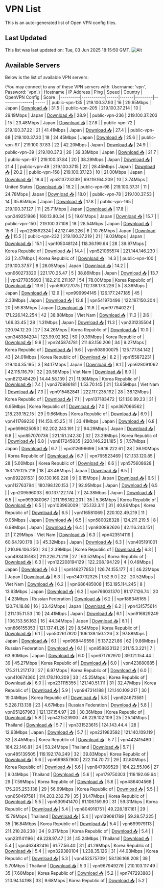# VPN List

This is an auto-generated list of Open VPN config files.

## Last Updated

This list was last updated on: Tue, 03 Jun 2025 18:15:50 GMT.
![Alt](https://repobeats.axiom.co/api/embed/186b98318ef1479477931607c1ad7d823f12451f.svg "Repobeats analytics image")

## Available Servers

Below is the list of available VPN servers:

(You may connect to any of these VPN servers with: Username: 'vpn', Password: 'vpn'.)
| Hostname | IP Address | Ping | Speed | Country | OpenVPN Config | Score |
|----------|------------|------|-------|---------|----------------| ----- |
| public-vpn-135 | 219.100.37.93 | 16 | 29.95Mbps | Japan | [Download 📥](./configs/server_0_JP.ovpn) | 31.5 |
| public-vpn-205 | 219.100.37.214 | 10 | 29.19Mbps | Japan | [Download 📥](./configs/server_1_JP.ovpn) | 28.9 |
| public-vpn-236 | 219.100.37.203 | 15 | 23.48Mbps | Japan | [Download 📥](./configs/server_2_JP.ovpn) | 27.8 |
| public-vpn-72 | 219.100.37.22 | 21 | 41.41Mbps | Japan | [Download 📥](./configs/server_3_JP.ovpn) | 27.4 |
| public-vpn-88 | 219.100.37.30 | 18 | 24.45Mbps | Japan | [Download 📥](./configs/server_4_JP.ovpn) | 25.6 |
| public-vpn-97 | 219.100.37.83 | 22 | 42.20Mbps | Japan | [Download 📥](./configs/server_5_JP.ovpn) | 24.9 |
| public-vpn-39 | 219.100.37.3 | 26 | 39.33Mbps | Japan | [Download 📥](./configs/server_6_JP.ovpn) | 21.7 |
| public-vpn-67 | 219.100.37.84 | 20 | 38.29Mbps | Japan | [Download 📥](./configs/server_7_JP.ovpn) | 21.4 |
| public-vpn-49 | 219.100.37.15 | 22 | 28.45Mbps | Japan | [Download 📥](./configs/server_8_JP.ovpn) | 20.2 |
| public-vpn-158 | 219.100.37.123 | 10 | 21.00Mbps | Japan | [Download 📥](./configs/server_9_JP.ovpn) | 18.4 |
| vpn813723239 | 69.119.164.209 | 10 | 3.74Mbps | United States | [Download 📥](./configs/server_10_US.ovpn) | 18.2 |
| public-vpn-98 | 219.100.37.31 | 11 | 24.78Mbps | Japan | [Download 📥](./configs/server_11_JP.ovpn) | 18.0 |
| public-vpn-78 | 219.100.37.53 | 14 | 35.85Mbps | Japan | [Download 📥](./configs/server_12_JP.ovpn) | 17.8 |
| public-vpn-165 | 219.100.37.127 | 11 | 25.71Mbps | Japan | [Download 📥](./configs/server_13_JP.ovpn) | 17.8 |
| vpn349251986 | 160.13.80.34 | 5 | 19.61Mbps | Japan | [Download 📥](./configs/server_14_JP.ovpn) | 15.7 |
| public-vpn-150 | 219.100.37.108 | 18 | 28.54Mbps | Japan | [Download 📥](./configs/server_15_JP.ovpn) | 15.6 |
| vpn226892324 | 42.127.46.226 | 8 | 10.76Mbps | Japan | [Download 📥](./configs/server_16_JP.ovpn) | 15.5 |
| public-vpn-232 | 219.100.37.219 | 21 | 19.03Mbps | Japan | [Download 📥](./configs/server_17_JP.ovpn) | 15.1 |
| vpn105048124 | 118.36.199.64 | 28 | 39.97Mbps | Korea Republic of | [Download 📥](./configs/server_18_KR.ovpn) | 14.4 |
| vpn521065574 | 221.144.146.230 | 33 | 2.47Mbps | Korea Republic of | [Download 📥](./configs/server_19_KR.ovpn) | 14.3 |
| public-vpn-100 | 219.100.37.57 | 8 | 26.05Mbps | Japan | [Download 📥](./configs/server_20_JP.ovpn) | 14.2 |
| vpn960273320 | 221.170.25.47 | 5 | 38.86Mbps | Japan | [Download 📥](./configs/server_21_JP.ovpn) | 13.7 |
| vpn277835893 | 182.210.211.167 | 54 | 78.00Mbps | Korea Republic of | [Download 📥](./configs/server_22_KR.ovpn) | 13.6 |
| vpn560727075 | 112.138.173.226 | 5 | 8.36Mbps | Japan | [Download 📥](./configs/server_23_JP.ovpn) | 12.9 |
| vpn999994145 | 126.177.247.185 | 45 | 2.33Mbps | Japan | [Download 📥](./configs/server_24_JP.ovpn) | 12.8 |
| vpn541970496 | 122.197.150.204 | 20 | 59.83Mbps | Japan | [Download 📥](./configs/server_25_JP.ovpn) | 11.8 |
| vpn977940227 | 171.226.142.254 | 42 | 38.88Mbps | Viet Nam | [Download 📥](./configs/server_26_VN.ovpn) | 11.3 |
| 2i6 | 1.66.33.45 | 28 | 1.31Mbps | Japan | [Download 📥](./configs/server_27_JP.ovpn) | 11.3 |
| vpn231235504 | 220.94.12.20 | 27 | 34.26Mbps | Korea Republic of | [Download 📥](./configs/server_28_KR.ovpn) | 10.0 |
| vpn348384204 | 123.99.92.162 | 50 | 9.39Mbps | Korea Republic of | [Download 📥](./configs/server_29_KR.ovpn) | 9.9 |
| vpn245874781 | 211.63.156.206 | 34 | 9.27Mbps | Korea Republic of | [Download 📥](./configs/server_30_KR.ovpn) | 9.6 |
| vpn508900075 | 125.177.84.142 | 43 | 24.01Mbps | Korea Republic of | [Download 📥](./configs/server_31_KR.ovpn) | 8.2 |
| vpn155872231 | 219.104.35.195 | 3 | 84.17Mbps | Japan | [Download 📥](./configs/server_32_JP.ovpn) | 8.1 |
| vpn628091062 | 42.115.116.79 | 32 | 20.58Mbps | Viet Nam | [Download 📥](./configs/server_33_VN.ovpn) | 8.0 |
| vpn821248429 | 14.44.58.139 | 21 | 11.98Mbps | Korea Republic of | [Download 📥](./configs/server_34_KR.ovpn) | 7.4 |
| vpn370986181 | 1.53.70.145 | 21 | 13.65Mbps | Viet Nam | [Download 📥](./configs/server_35_VN.ovpn) | 7.3 |
| vpn915482841 | 222.117.235.192 | 28 | 38.12Mbps | Korea Republic of | [Download 📥](./configs/server_36_KR.ovpn) | 7.1 |
| vpn137183472 | 121.130.89.23 | 31 | 6.95Mbps | Korea Republic of | [Download 📥](./configs/server_37_KR.ovpn) | 7.0 |
| vpn367066562 | 218.239.152.15 | 29 | 9.66Mbps | Korea Republic of | [Download 📥](./configs/server_38_KR.ovpn) | 6.9 |
| vpn411789230 | 114.150.45.25 | 11 | 33.41Mbps | Japan | [Download 📥](./configs/server_39_JP.ovpn) | 6.8 |
| vpn699625053 | 92.202.243.191 | 2 | 94.29Mbps | Japan | [Download 📥](./configs/server_40_JP.ovpn) | 6.8 |
| vpn857070736 | 221.151.242.30 | 32 | 23.29Mbps | Korea Republic of | [Download 📥](./configs/server_41_KR.ovpn) | 6.8 |
| vpn817245835 | 220.146.221.185 | 5 | 7.57Mbps | Japan | [Download 📥](./configs/server_42_JP.ovpn) | 6.7 |
| vpn312696696 | 59.16.222.61 | 28 | 36.90Mbps | Korea Republic of | [Download 📥](./configs/server_43_KR.ovpn) | 6.7 |
| vpn765523469 | 121.133.120.85 | 28 | 5.00Mbps | Korea Republic of | [Download 📥](./configs/server_44_KR.ovpn) | 6.6 |
| vpn575608628 | 153.179.125.218 | 18 | 43.46Mbps | Japan | [Download 📥](./configs/server_45_JP.ovpn) | 6.5 |
| vpn992281531 | 60.130.169.228 | 9 | 9.15Mbps | Japan | [Download 📥](./configs/server_46_JP.ovpn) | 6.5 |
| vpn112763794 | 180.198.120.153 | 7 | 92.95Mbps | Japan | [Download 📥](./configs/server_47_JP.ovpn) | 6.5 |
| vpn209596033 | 60.137.122.174 | 7 | 24.38Mbps | Japan | [Download 📥](./configs/server_48_JP.ovpn) | 6.5 |
| vpn993080067 | 211.196.182.201 | 35 | 5.36Mbps | Korea Republic of | [Download 📥](./configs/server_49_KR.ovpn) | 6.5 |
| vpn103963009 | 125.133.3.11 | 31 | 40.86Mbps | Korea Republic of | [Download 📥](./configs/server_50_KR.ovpn) | 6.5 |
| vpn116581069 | 220.102.49.219 | 11 | 9.05Mbps | Japan | [Download 📥](./configs/server_51_JP.ovpn) | 6.5 |
| vpn580028328 | 124.211.219.5 | 8 | 6.98Mbps | Japan | [Download 📥](./configs/server_52_JP.ovpn) | 6.4 |
| vpn800892626 | 42.116.243.151 | 21 | 7.29Mbps | Viet Nam | [Download 📥](./configs/server_53_VN.ovpn) | 6.3 |
| vpn423514119 | 60.64.190.178 | 3 | 45.32Mbps | Japan | [Download 📥](./configs/server_54_JP.ovpn) | 6.3 |
| vpn405191001 | 210.96.106.250 | 24 | 2.39Mbps | Korea Republic of | [Download 📥](./configs/server_55_KR.ovpn) | 6.3 |
| vpn493435183 | 211.226.71.219 | 27 | 63.52Mbps | Korea Republic of | [Download 📥](./configs/server_56_KR.ovpn) | 6.3 |
| vpn122208194129 | 122.208.194.129 | 4 | 0.49Mbps | Japan | [Download 📥](./configs/server_57_JP.ovpn) | 6.3 |
| vpn146277853 | 126.74.155.177 | 4 | 46.22Mbps | Japan | [Download 📥](./configs/server_58_JP.ovpn) | 6.3 |
| vpn340732325 | 1.52.9.0 | 22 | 20.52Mbps | Viet Nam | [Download 📥](./configs/server_59_VN.ovpn) | 6.2 |
| vpn686485008 | 153.195.114.245 | 8 | 13.63Mbps | Japan | [Download 📥](./configs/server_60_JP.ovpn) | 6.2 |
| vpn766031370 | 81.177.126.74 | 20 | 4.23Mbps | Russian Federation | [Download 📥](./configs/server_61_RU.ovpn) | 6.2 |
| vpn188345165 | 120.74.18.88 | 16 | 33.42Mbps | Japan | [Download 📥](./configs/server_62_JP.ovpn) | 6.2 |
| vpn431575614 | 211.135.11.53 | 10 | 24.41Mbps | Japan | [Download 📥](./configs/server_63_JP.ovpn) | 6.1 |
| vpn916829249 | 106.153.56.163 | 16 | 44.34Mbps | Japan | [Download 📥](./configs/server_64_JP.ovpn) | 6.1 |
| vpn866155353 | 121.137.41.26 | 29 | 8.54Mbps | Korea Republic of | [Download 📥](./configs/server_65_KR.ovpn) | 6.1 |
| vpn502617820 | 106.139.150.226 | 3 | 97.88Mbps | Japan | [Download 📥](./configs/server_66_JP.ovpn) | 6.1 |
| vpn968449556 | 5.137.221.86 | 62 | 9.86Mbps | Russian Federation | [Download 📥](./configs/server_67_RU.ovpn) | 6.1 |
| vpn858823132 | 211.15.3.221 | 7 | 63.90Mbps | Japan | [Download 📥](./configs/server_68_JP.ovpn) | 6.0 |
| vpn671762970 | 39.121.154.44 | 39 | 45.27Mbps | Korea Republic of | [Download 📥](./configs/server_69_KR.ovpn) | 6.0 |
| vpn423680685 | 175.211.217.173 | 27 | 6.97Mbps | Korea Republic of | [Download 📥](./configs/server_70_KR.ovpn) | 6.0 |
| vpn410674360 | 211.178.110.209 | 33 | 45.25Mbps | Korea Republic of | [Download 📥](./configs/server_71_KR.ovpn) | 6.0 |
| vpn231115355 | 121.140.51.111 | 31 | 32.47Mbps | Korea Republic of | [Download 📥](./configs/server_72_KR.ovpn) | 5.9 |
| vpn947314188 | 121.140.109.217 | 30 | 19.04Mbps | Korea Republic of | [Download 📥](./configs/server_73_KR.ovpn) | 5.8 |
| vpn624673581 | 5.228.113.138 | 23 | 4.67Mbps | Russian Federation | [Download 📥](./configs/server_74_RU.ovpn) | 5.8 |
| vpn951267963 | 121.137.154.97 | 28 | 30.36Mbps | Korea Republic of | [Download 📥](./configs/server_75_KR.ovpn) | 5.8 |
| vpn421523900 | 49.228.102.109 | 25 | 25.14Mbps | Thailand | [Download 📥](./configs/server_76_TH.ovpn) | 5.7 |
| vpn331523615 | 124.143.44.4 | 28 | 12.93Mbps | Japan | [Download 📥](./configs/server_77_JP.ovpn) | 5.7 |
| vpn221983592 | 121.140.109.119 | 32 | 8.45Mbps | Korea Republic of | [Download 📥](./configs/server_78_KR.ovpn) | 5.7 |
| vpn442415480 | 184.22.146.81 | 24 | 53.24Mbps | Thailand | [Download 📥](./configs/server_79_TH.ovpn) | 5.7 |
| vpn485139505 | 119.192.178.249 | 32 | 39.83Mbps | Korea Republic of | [Download 📥](./configs/server_80_KR.ovpn) | 5.6 |
| vpn699857900 | 222.114.70.72 | 29 | 32.80Mbps | Korea Republic of | [Download 📥](./configs/server_81_KR.ovpn) | 5.6 |
| vpn847989529 | 184.22.55.106 | 27 | 9.04Mbps | Thailand | [Download 📥](./configs/server_82_TH.ovpn) | 5.6 |
| vpn179750303 | 119.192.69.64 | 29 | 7.59Mbps | Korea Republic of | [Download 📥](./configs/server_83_KR.ovpn) | 5.6 |
| vpn486404568 | 175.205.253.138 | 29 | 56.69Mbps | Korea Republic of | [Download 📥](./configs/server_84_KR.ovpn) | 5.5 |
| vpn650497581 | 114.203.232.79 | 35 | 31.47Mbps | Korea Republic of | [Download 📥](./configs/server_85_KR.ovpn) | 5.5 |
| vpn530941470 | 61.106.159.60 | 31 | 59.31Mbps | Korea Republic of | [Download 📥](./configs/server_86_KR.ovpn) | 5.4 |
| vpn804916751 | 49.228.187.161 | 29 | 15.79Mbps | Thailand | [Download 📥](./configs/server_87_TH.ovpn) | 5.4 |
| vpn139081789 | 59.28.57.225 | 35 | 16.84Mbps | Korea Republic of | [Download 📥](./configs/server_88_KR.ovpn) | 5.4 |
| vpn699979113 | 211.210.28.238 | 34 | 9.37Mbps | Korea Republic of | [Download 📥](./configs/server_89_KR.ovpn) | 5.4 |
| vpn231141196 | 49.228.97.47 | 31 | 45.24Mbps | Thailand | [Download 📥](./configs/server_90_TH.ovpn) | 5.4 |
| vpn463482416 | 61.77.56.40 | 31 | 41.29Mbps | Korea Republic of | [Download 📥](./configs/server_91_KR.ovpn) | 5.4 |
| vpn329380104 | 1.238.35.126 | 31 | 44.03Mbps | Korea Republic of | [Download 📥](./configs/server_92_KR.ovpn) | 5.3 |
| vpn452575709 | 58.136.168.208 | 38 | 5.70Mbps | Thailand | [Download 📥](./configs/server_93_TH.ovpn) | 5.3 |
| vpn967949276 | 210.103.117.49 | 35 | 7.60Mbps | Korea Republic of | [Download 📥](./configs/server_94_KR.ovpn) | 5.2 |
| vpn747293883 | 210.94.14.198 | 33 | 9.68Mbps | Korea Republic of | [Download 📥](./configs/server_95_KR.ovpn) | 5.2 |
